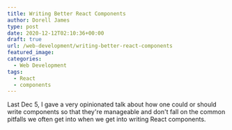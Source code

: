 ```yaml
---
title: Writing Better React Components
author: Dorell James
type: post
date: 2020-12-12T02:10:36+00:00
draft: true
url: /web-development/writing-better-react-components
featured_image:
categories:
  - Web Development
tags:
  - React
  - components
---
```


Last Dec 5, I gave a very opinionated talk about how one could or should write components so that they're manageable and don't fall on the common pitfalls we often get into when we get into writing React components.
